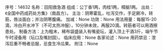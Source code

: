 序号：14632
名称：回阳救急酒
组成：公丁香1两，肉桂1两，樟脑1两。
出处：《全国中药成药处方集》（南昌方）。
主治：阴寒霍乱，吐泻交作，手足厥冷，转筋，唇淡面白；并治阴寒腹痛。
加减：None
功效：None
用法用量：每服15-20滴，冷白开水冲下（不可太热冲服），10分钟未效，再服20滴。转筋者可以用酒擦患处。
制备方法：上为粗末，稀布袋盛装入有嘴瓷坛，灌入顶上干酒3斤，端午节午时浸备用（坛口及嘴封固）。
临床应用：None
各家论述：None
用药禁忌：泄泻后重不畅者忌服，忌食生冷瓜果。
附注：None

